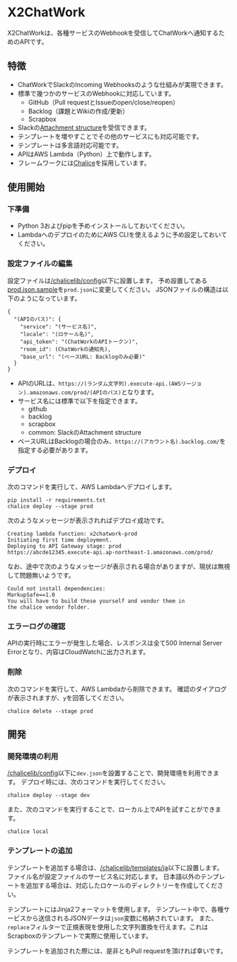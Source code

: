 # X2ChatWork

X2ChatWorkは、各種サービスのWebhookを受信してChatWorkへ通知するためのAPIです。

## 特徴

- ChatWorkでSlackのIncoming Webhooksのような仕組みが実現できます。
- 標準で幾つかのサービスのWebhookに対応しています。
  - GitHub（Pull requestとIssueのopen/close/reopen）
  - Backlog（課題とWikiの作成/更新）
  - Scrapbox
- Slackの[Attachment structure](https://api.slack.com/docs/message-attachments)を受信できます。
- テンプレートを増やすことでその他のサービスにも対応可能です。
- テンプレートは多言語対応可能です。
- APIはAWS Lambda（Python）上で動作します。
- フレームワークには[Chalice](https://github.com/aws/chalice)を採用しています。

## 使用開始

### 下準備

- Python 3およびpipを予めインストールしておいてください。
- LambdaへのデプロイのためにAWS CLIを使えるように予め設定しておいてください。

### 設定ファイルの編集

設定ファイルは[/chalicelib/config](/chalicelib/config)以下に設置します。
予め設置してある[prod.json.sample](/chalicelib/config/prod.json.sample)を`prod.json`に変更してください。
JSONファイルの構造は以下のようになっています。

```
{
  "(APIのパス)": {
    "service": "(サービス名)",
    "locale": "(ロケール名)",
    "api_token": "(ChatWorkのAPIトークン)",
    "room_id": (ChatWorkの通知先),
    "base_url": "(ベースURL: Backlogのみ必要)"
  }
}
```

- APIのURLは、`https://(ランダム文字列).execute-api.(AWSリージョン).amazonaws.com/prod/(APIのパス)`となります。
- サービス名には標準で以下を指定できます。
  - github
  - backlog
  - scrapbox
  - common: SlackのAttachment structure
- ベースURLはBacklogの場合のみ、`https://(アカウント名).backlog.com/`を指定する必要があります。

### デプロイ

次のコマンドを実行して、AWS Lambdaへデプロイします。

```
pip install -r requirements.txt
chalice deploy --stage prod
```

次のようなメッセージが表示されればデプロイ成功です。

```
Creating lambda function: x2chatwork-prod
Initiating first time deployment.
Deploying to API Gateway stage: prod
https://abcde12345.execute-api.ap-northeast-1.amazonaws.com/prod/
```

なお、途中で次のようなメッセージが表示される場合がありますが、現状は無視して問題無いようです。

```
Could not install dependencies:
MarkupSafe==1.0
You will have to build these yourself and vendor them in
the chalice vendor folder.
```

### エラーログの確認

APIの実行時にエラーが発生した場合、レスポンスは全て500 Internal Server Errorとなり、内容はCloudWatchに出力されます。

### 削除

次のコマンドを実行して、AWS Lambdaから削除できます。
確認のダイアログが表示されますが、`y`を回答してください。

```
chalice delete --stage prod
```

## 開発

### 開発環境の利用

[/chalicelib/config](/chalicelib/config)以下に`dev.json`を設置することで、開発環境を利用できます。
デプロイ時には、次のコマンドを実行してください。

```
chalice deploy --stage dev
```

また、次のコマンドを実行することで、ローカル上でAPIを試すことができます。

```
chalice local
```

### テンプレートの追加

テンプレートを追加する場合は、[/chalicelib/templates/ja](/chalicelib/templates/ja)以下に設置します。
ファイル名が設定ファイルのサービス名に対応します。
日本語以外のテンプレートを追加する場合は、対応したロケールのディレクトリーを作成してください。

テンプレートにはJinja2フォーマットを使用します。
テンプレート中で、各種サービスから送信されるJSONデータは`json`変数に格納されています。
また、`replace`フィルターで正規表現を使用した文字列置換を行えます。これはScrapboxのテンプレートで実際に使用しています。

テンプレートを追加された際には、是非ともPull requestを頂ければ幸いです。
